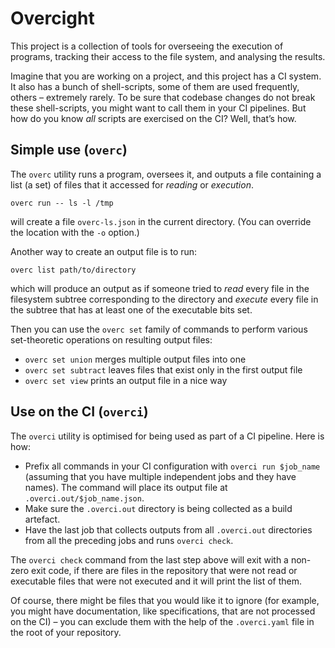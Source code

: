 <!-- © 2019 Serokell
   -
   - SPDX-License-Identifier: MPL-2.0
   -->


# Overcight

This project is a collection of tools for overseeing the execution of programs,
tracking their access to the file system, and analysing the results.

Imagine that you are working on a project, and this project has a CI system.
It also has a bunch of shell-scripts, some of them are used frequently,
others – extremely rarely. To be sure that codebase changes do not break these
shell-scripts, you might want to call them in your CI pipelines. But how do you
know _all_ scripts are exercised on the CI? Well, that’s how.


## Simple use (`overc`)

The `overc` utility runs a program, oversees it, and outputs a file containing
a list (a set) of files that it accessed for _reading_ or _execution_.

```
overc run -- ls -l /tmp
```

will create a file `overc-ls.json` in the current directory.
(You can override the location with the `-o` option.)

Another way to create an output file is to run:

```
overc list path/to/directory
```

which will produce an output as if someone tried to _read_ every file
in the filesystem subtree corresponding to the directory and _execute_ every
file in the subtree that has at least one of the executable bits set.

Then you can use the `overc set` family of commands to perform various
set-theoretic operations on resulting output files:

* `overc set union` merges multiple output files into one
* `overc set subtract` leaves files that exist only in the first output file
* `overc set view` prints an output file in a nice way


## Use on the CI (`overci`)

The `overci` utility is optimised for being used as part of a CI pipeline.
Here is how:

* Prefix all commands in your CI configuration with `overci run $job_name`
  (assuming that you have multiple independent jobs and they have names).
  The command will place its output file at `.overci.out/$job_name.json`.
* Make sure the `.overci.out` directory is being collected as a build artefact.
* Have the last job that collects outputs from all `.overci.out` directories
  from all the preceding jobs and runs `overci check`.

The `overci check` command from the last step above will exit with a non-zero
exit code, if there are files in the repository that were not read
or executable files that were not executed and it will print the list of them.

Of course, there might be files that you would like it to ignore (for example,
you might have documentation, like specifications, that are not processed on
the CI) – you can exclude them with the help of the `.overci.yaml` file in the
root of your repository.

